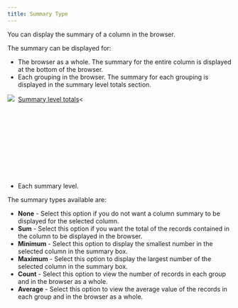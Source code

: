 ```yaml
---
title: Summary Type
---
```



You can display the summary of a column in the browser.


The summary can be displayed for:

- The browser  as a whole. The summary for the entire column is displayed at the bottom  of the browser.
- Each grouping  in the browser. The summary for each grouping is displayed in the summary  level totals section.



![]({{site.wwe_baseurl}}/img/lens.gif)  [Summary  level totals](JavaScript:RelatedTopics1.Click())<

<object classid="clsid:ADB880A6-D8FF-11CF-9377-00AA003B7A11" id="RelatedTopics1" type="application/x-oleobject"> 
 <param name="Command" value="Related Topics">
<param name="Window" value="second">
<param name="Item1" value="Summary level totals;{{site.wwe_chm}}/misc/summary_level_totals.html">
</object>

- Each summary  level.



The summary types available are:

- **None** - Select this option if you do not want a column summary to be  displayed for the selected column.
- **Sum** - Select this option if you want the total of the records contained  in the column to be displayed in the browser.
- **Minimum** - Select this option to display the smallest number in the selected  column in the summary box.
- **Maximum** - Select this option to display the largest number of the selected  column in the summary box.
- **Count**  - Select this option to view the number of records in each group and in  the browser as a whole.
- **Average** - Select this option to view the average value of the records in  each group and in the browser as a whole.

